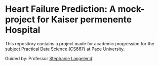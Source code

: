 # Heart Failure Prediction: A mock-project for Kaiser permenente Hospital 

This repository contains a project made for academic progression for the subject Practical Data Science (CS667) at Pace University. 

Guided by: Professor [Stephanie Langelend]([url](https://www.linkedin.com/in/stephanielangeland/))
